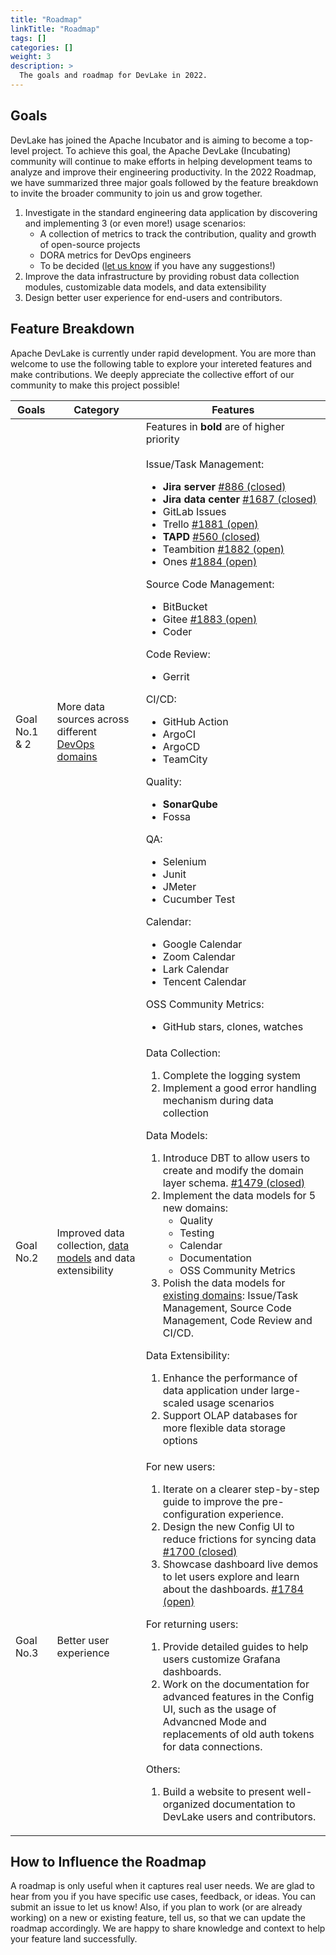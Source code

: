 ```yaml
---
title: "Roadmap"
linkTitle: "Roadmap"
tags: []
categories: []
weight: 3
description: >
  The goals and roadmap for DevLake in 2022.
---
```



## Goals
DevLake has joined the Apache Incubator and is aiming to become a top-level project. To achieve this goal, the Apache DevLake (Incubating) community will continue to make efforts in helping development teams to analyze and improve their engineering productivity. In the 2022 Roadmap, we have summarized three major goals followed by the feature breakdown to invite the broader community to join us and grow together.

1. Investigate in the standard engineering data application by discovering and implementing 3 (or even more!) usage scenarios:
   - A collection of metrics to track the contribution, quality and growth of open-source projects
   - DORA metrics for DevOps engineers
   - To be decided ([let us know](https://join.slack.com/t/devlake-io/shared_invite/zt-17b6vuvps-x98pqseoUagM7EAmKC82xQ) if you have any suggestions!)
2. Improve the data infrastructure by providing robust data collection modules, customizable data models, and data extensibility
3. Design better user experience for end-users and contributors.

## Feature Breakdown
Apache DevLake is currently under rapid development. You are more than welcome to use the following table to explore your intereted features and make contributions. We deeply appreciate the collective effort of our community to make this project possible!

|Goals| Category | Features|
| --- | --- | --- |
|Goal No.1 & 2| More data sources across different [DevOps domains](../05-DataModels/01-DevLakeDomainLayerSchema.md)| Features in **bold** are of higher priority <br/><br/> Issue/Task Management: <ul><li>**Jira server** [#886 (closed)](https://github.com/apache/incubator-devlake/issues/886)</li><li>**Jira data center** [#1687 (closed)](https://github.com/apache/incubator-devlake/issues/1687)</li><li>GitLab Issues</li><li>Trello [#1881 (open)](https://github.com/apache/incubator-devlake/issues/1881)</li><li>**TAPD** [#560 (closed)](https://github.com/apache/incubator-devlake/issues/560)</li><li>Teambition [#1882 (open)](https://github.com/apache/incubator-devlake/issues/1882)</li><li>Ones [#1884 (open)](https://github.com/apache/incubator-devlake/issues/1884)</li></ul> Source Code Management: <ul><li>BitBucket</li><li>Gitee [#1883 (open)](https://github.com/apache/incubator-devlake/issues/1883)</li><li>Coder</li></ul> Code Review: <ul><li>Gerrit</li></ul> CI/CD: <ul><li>GitHub Action</li><li>ArgoCI</li><li>ArgoCD</li><li>TeamCity</li></ul>Quality: <ul><li>**SonarQube**</li><li>Fossa</li></ul> QA: <ul><li>Selenium</li><li>Junit</li><li>JMeter</li><li>Cucumber Test</li></ul> Calendar: <ul><li>Google Calendar</li><li>Zoom Calendar</li><li>Lark Calendar</li><li>Tencent Calendar</li></ul> OSS Community Metrics: <ul><li>GitHub stars, clones, watches</li></ul>|
|Goal No.2 | Improved data collection, [data models](../05-DataModels/01-DevLakeDomainLayerSchema.md) and data extensibility| Data Collection: <br/> <ol><li>Complete the logging system</li><li>Implement a good error handling mechanism during data collection</li></ol> Data Models:<ol><li>Introduce DBT to allow users to create and modify the domain layer schema. [#1479 (closed)](https://github.com/apache/incubator-devlake/issues/1479)</li><li>Implement the data models for 5 new domains:<ul><li>Quality</li><li>Testing</li><li>Calendar</li><li>Documentation</li><li>OSS Community Metrics</li></ul></li><li>Polish the data models for [existing domains](../05-DataModels/01-DevLakeDomainLayerSchema.md): Issue/Task Management, Source Code Management, Code Review and CI/CD.</li></ol> Data Extensibility: <ol><li>Enhance the performance of data application under large-scaled usage scenarios</li><li>Support OLAP databases for more flexible data storage options</li></ol>|
|Goal No.3| Better user experience | For new users: <ol><li> Iterate on a clearer step-by-step guide to improve the pre-configuration experience.</li><li>Design the new Config UI to reduce frictions for syncing data [#1700 (closed)](https://github.com/apache/incubator-devlake/issues/1700)</li><li> Showcase dashboard live demos to let users explore and learn about the dashboards. [#1784 (open)](https://github.com/apache/incubator-devlake/issues/1784)</li></ol>For returning users: <ol><li>Provide detailed guides to help users customize Grafana dashboards.</li><li>Work on the documentation for advanced features in the Config UI, such as the usage of Advancned Mode and replacements of old auth tokens for data connections.</li></ol>Others:<ol><li>Build a website to present well-organized documentation to DevLake users and contributors. </li></ol> |


## How to Influence the Roadmap
A roadmap is only useful when it captures real user needs. We are glad to hear from you if you have specific use cases, feedback, or ideas. You can submit an issue to let us know!
Also, if you plan to work (or are already working) on a new or existing feature, tell us, so that we can update the roadmap accordingly. We are happy to share knowledge and context to help your feature land successfully.
<br/><br/><br/>


